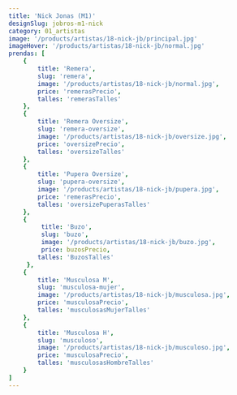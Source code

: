 ```yaml
---
title: 'Nick Jonas (M1)'
designSlug: jobros-m1-nick
category: 01_artistas
image: '/products/artistas/18-nick-jb/principal.jpg'
imageHover: '/products/artistas/18-nick-jb/normal.jpg'
prendas: [
    {   
        title: 'Remera',
        slug: 'remera',          
        image: '/products/artistas/18-nick-jb/normal.jpg',
        price: 'remerasPrecio',
        talles: 'remerasTalles'
    },
    {
        title: 'Remera Oversize',
        slug: 'remera-oversize',
        image: '/products/artistas/18-nick-jb/oversize.jpg',
        price: 'oversizePrecio',
        talles: 'oversizeTalles'
    },
    {
        title: 'Pupera Oversize',
        slug: 'pupera-oversize',
        image: '/products/artistas/18-nick-jb/pupera.jpg',
        price: 'remerasPrecio',
        talles: 'oversizePuperasTalles'
    },
    {
         title: 'Buzo',
         slug: 'buzo',
         image: '/products/artistas/18-nick-jb/buzo.jpg',
         price: buzosPrecio,
        talles: 'BuzosTalles'
     },
    {
        title: 'Musculosa M',
        slug: 'musculosa-mujer',
        image: '/products/artistas/18-nick-jb/musculosa.jpg',
        price: 'musculosaPrecio',
        talles: 'musculosasMujerTalles'
    },
    {
        title: 'Musculosa H',
        slug: 'musculoso',
        image: '/products/artistas/18-nick-jb/musculoso.jpg',
        price: 'musculosaPrecio',
        talles: 'musculosasHombreTalles'
    }
]
---
```

